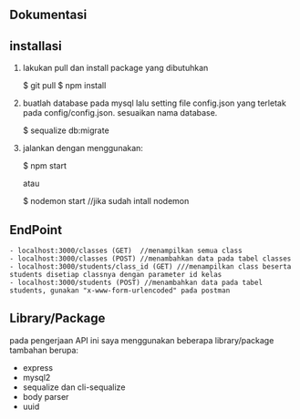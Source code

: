
## Dokumentasi

## installasi
1. lakukan pull dan install package yang dibutuhkan    
    
    $ git pull
    $ npm install

2. buatlah database pada mysql lalu setting file config.json yang terletak pada config/config.json. sesuaikan nama database.

    $ sequalize db:migrate

3. jalankan dengan menggunakan:

    $ npm start 
    
    atau
    
    $ nodemon start //jika sudah intall nodemon

## EndPoint

    - localhost:3000/classes (GET)  //menampilkan semua class
    - localhost:3000/classes (POST) //menambahkan data pada tabel classes
    - localhost:3000/students/class_id (GET) ///menampilkan class beserta students disetiap classnya dengan parameter id kelas 
    - localhost:3000/students (POST) //menambahkan data pada tabel students, gunakan "x-www-form-urlencoded" pada postman

## Library/Package
pada pengerjaan API ini saya menggunakan beberapa library/package tambahan berupa:
- express
- mysql2
- sequalize dan cli-sequalize
- body parser
- uuid 
